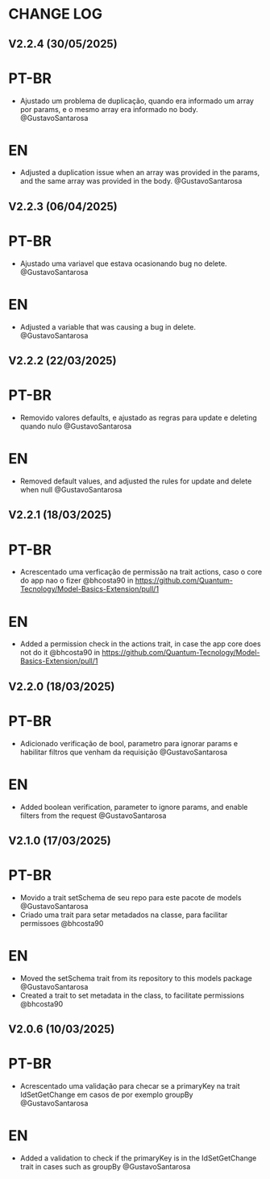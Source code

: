 # CHANGE LOG

## V2.2.4 (30/05/2025)

# PT-BR

- Ajustado um problema de duplicação, quando era informado um array por params, e o mesmo array era informado no body. @GustavoSantarosa

# EN

- Adjusted a duplication issue when an array was provided in the params, and the same array was provided in the body. @GustavoSantarosa

## V2.2.3 (06/04/2025)

# PT-BR

- Ajustado uma variavel que estava ocasionando bug no delete. @GustavoSantarosa

# EN

- Adjusted a variable that was causing a bug in delete. @GustavoSantarosa

## V2.2.2 (22/03/2025)

# PT-BR

- Removido valores defaults, e ajustado as regras para update e deleting quando nulo @GustavoSantarosa

# EN

- Removed default values, and adjusted the rules for update and delete when null @GustavoSantarosa

## V2.2.1 (18/03/2025)

# PT-BR

- Acrescentado uma verficação de permissão na trait actions, caso o core do app nao o fizer @bhcosta90 in https://github.com/Quantum-Tecnology/Model-Basics-Extension/pull/1

# EN

- Added a permission check in the actions trait, in case the app core does not do it @bhcosta90 in https://github.com/Quantum-Tecnology/Model-Basics-Extension/pull/1

## V2.2.0 (18/03/2025)

# PT-BR

- Adicionado verificação de bool, parametro para ignorar params e habilitar filtros que venham da requisição @GustavoSantarosa

# EN

- Added boolean verification, parameter to ignore params, and enable filters from the request @GustavoSantarosa

## V2.1.0 (17/03/2025)

# PT-BR

- Movido a trait setSchema de seu repo para este pacote de models @GustavoSantarosa
- Criado uma trait para setar metadados na classe, para facilitar permissoes @bhcosta90

# EN

- Moved the setSchema trait from its repository to this models package @GustavoSantarosa
- Created a trait to set metadata in the class, to facilitate permissions @bhcosta90

## V2.0.6 (10/03/2025)

# PT-BR

- Acrescentado uma validação para checar se a primaryKey na trait IdSetGetChange em casos de por exemplo groupBy @GustavoSantarosa

# EN

- Added a validation to check if the primaryKey is in the IdSetGetChange trait in cases such as groupBy @GustavoSantarosa
